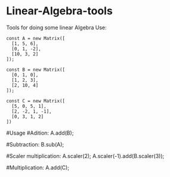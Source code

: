# Linear-Algebra-tools
Tools for doing some linear Algebra
Use:

    const A = new Matrix([
      [1, 5, 6],
      [0, 1, -2],
      [10, 3, 2]
    ]);

    const B = new Matrix([
      [0, 1, 0],
      [1, 2, 3],
      [2, 10, 4]
    ]);

    const C = new Matrix([
      [5, 0, 5, 1],
      [2, -2, 1, -1],
      [0, 3, 1, 2]
    ])
    
#Usage
  #Adition:
      A.add(B);
    
  #Subtraction:
      B.sub(A);
    
  #Scaler multiplication:
      A.scaler(2);
      A.scaler(-1).add(B.scaler(3));
    
  #Multiplication:
      A.add(C);    
